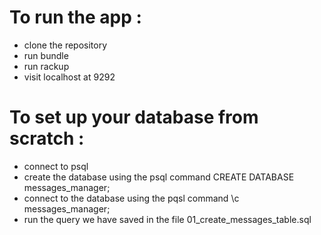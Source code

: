 # To run the app :

- clone the repository
- run bundle
- run rackup
- visit localhost at 9292

# To set up your database from scratch :

- connect to psql
- create the database using the psql command CREATE DATABASE messages_manager;
- connect to the database using the pqsl command \c messages_manager;
- run the query we have saved in the file 01_create_messages_table.sql
